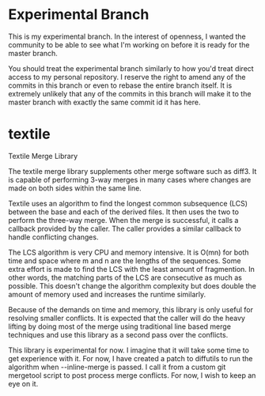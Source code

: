 Experimental Branch
=======

This is my experimental branch.  In the interest of openness, I wanted
the community to be able to see what I'm working on before it is ready
for the master branch.

You should treat the experimental branch similarly to how you'd treat
direct access to my personal repository.  I reserve the right to amend
any of the commits in this branch or even to rebase the entire branch
itself.  It is extremely unlikely that any of the commits in this
branch will make it to the master branch with exactly the same commit
id it has here.

textile
=======

Textile Merge Library

The textile merge library supplements other merge software such as
diff3.  It is capable of performing 3-way merges in many cases where
changes are made on both sides within the same line.

Textile uses an algorithm to find the longest common subsequence (LCS)
between the base and each of the derived files.  It then uses the two
to perform the three-way merge.  When the merge is successful, it
calls a callback provided by the caller.  The caller provides a
similar callback to handle conflicting changes.

The LCS algorithm is very CPU and memory intensive.  It is O(mn) for
both time and space where m and n are the lengths of the sequences.
Some extra effort is made to find the LCS with the least amount of
fragmention.  In other words, the matching parts of the LCS are
consecutive as much as possible.  This doesn't change the algorithm
complexity but does double the amount of memory used and increases the
runtime similarly.

Because of the demands on time and memory, this library is only useful
for resolving smaller conflicts.  It is expected that the caller will
do the heavy lifting by doing most of the merge using traditional line
based merge techniques and use this library as a second pass over the
conflicts.

This library is experimental for now.  I imagine that it will take
some time to get experience with it.  For now, I have created a patch
to diffutils to run the algorithm when --inline-merge is passed.  I
call it from a custom git mergetool script to post process merge
conflicts.  For now, I wish to keep an eye on it.

